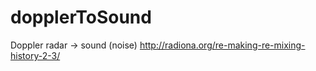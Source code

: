 # dopplerToSound
Doppler radar -> sound (noise)
http://radiona.org/re-making-re-mixing-history-2-3/

